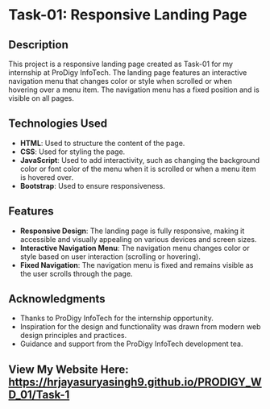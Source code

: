 # Task-01: Responsive Landing Page

## Description

This project is a responsive landing page created as Task-01 for my internship at ProDigy InfoTech. The landing page features an interactive navigation menu that changes color or style when scrolled or when hovering over a menu item. The navigation menu has a fixed position and is visible on all pages.

## Technologies Used

- **HTML**: Used to structure the content of the page.
- **CSS**: Used for styling the page.
- **JavaScript**: Used to add interactivity, such as changing the background color or font color of the menu when it is scrolled or when a menu item is hovered over.
- **Bootstrap**: Used to ensure responsiveness.

## Features

- **Responsive Design**: The landing page is fully responsive, making it accessible and visually appealing on various devices and screen sizes.
- **Interactive Navigation Menu**: The navigation menu changes color or style based on user interaction (scrolling or hovering).
- **Fixed Navigation**: The navigation menu is fixed and remains visible as the user scrolls through the page.

## Acknowledgments
- Thanks to ProDigy InfoTech for the internship opportunity.
- Inspiration for the design and functionality was drawn from modern web design principles and practices.
- Guidance and support from the ProDigy InfoTech development tea.

## View My Website Here: https://hrjayasuryasingh9.github.io/PRODIGY_WD_01/Task-1

